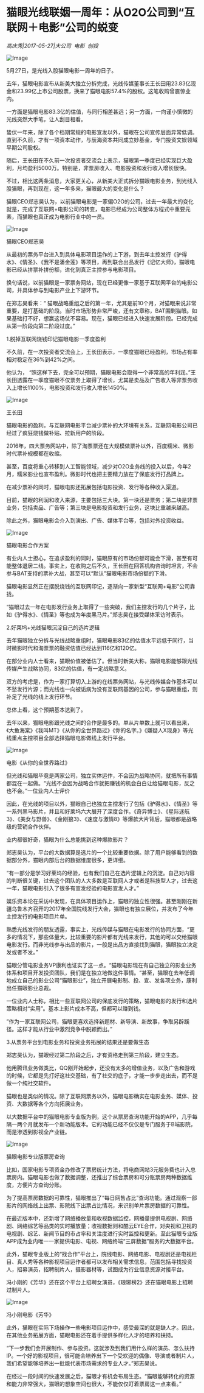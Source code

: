 # 猫眼光线联姻一周年：从O2O公司到“互联网＋电影”公司的蜕变

*高庆秀|2017-05-27|大公司 
                                                电影 
                                                创投*

![Image](http://p1.pstatp.com/large/26e90002f25239bbfb41)

5月27日，是光线入股猫眼电影一周年的日子。

去年，猫眼电影宣布从新美大独立分拆完成，光线传媒董事长王长田用23.83亿现金和23.99亿上市公司股票，换来了猫眼电影57.4%的股权。这笔收购曾震惊业内。

一方面是猫眼电影83.3亿的估值，与同行相差甚远；另一方面，一向谨小慎微的光线突然大手笔，让人刮目相看。

蛰伏一年来，除了各个档期常规的电影宣发以外，猫眼在公司宣传层面异常低调。直到不久前，才有一项资本动作，与辰海资本共同成立妙基金，专门投资文娱领域早期公司股权。

随后，王长田在不久前一次投资者交流会上表示，猫眼第一季度已经实现巨大盈利，月均盈利5000万。特别是，非票房收入、电影投资和发行收入增长很快。

不过，相比这两条消息，大家更关心，从新美大正式拆分猫眼电影业务，到光线入股猫眼，再到现在，这一年多来，猫眼最大的变化是什么？

猫眼CEO郑志昊认为，以前猫眼电影是一家偏O2O的公司，过去一年最大的变化就是，完成了互联网+电影公司的转变，电影已经成为公司整体方程式中重要元素，而猫眼也真正成为电影行业中的一员。

![Image](http://static.ylzbl.com/uploads/ueditor/php/upload/image/20170612/1497241054840329.jpeg)

猫眼CEO郑志昊

从最初的票务平台进入到具体电影项目运作的上下游，到去年主控发行《驴得水》、《情圣》、《我不是潘金莲》等项目，再到联合出品发行《记忆大师》，猫眼电影已经从拼票补拼份额，进化到真正主控参与电影项目。

换句话说，以前猫眼是一家票务网站，现在已经更像一家基于互联网平台的电影公司，并具体参与到电影产业上下游环节。

在郑志昊看来：“ 猫眼战略重组之后的第一年，尤其是前10个月，对猫眼来说非常重要，是打基础的阶段。当时市场形势非常严峻，还有文章称，BAT围剿猫眼。如果基础打不好，想赢这场仗不容易。现在，猫眼已经进入快速发展阶段。已经完成从第一阶段向第二阶段过度。”

1.脱掉互联网烧钱印记猫眼电影一季度盈利

不久前，在一次投资者交流会上，王长田表示，一季度猫眼已经盈利，市场占有率相对稳定在36%到42%之间。

他认为， “照这样下去，完全可以预期，猫眼电影会取得一个非常高的年利润。”王长田透露在一季度猫眼不仅票务上取得了增长，尤其是卖品及广告收入等非票务收入上增长1100%，电影投资和发行收入增长1450%。

![Image](http://static.ylzbl.com/uploads/ueditor/php/upload/image/20170612/1497241809176374.jpeg)

王长田

猫眼电影的盈利，与互联网电影平台减少票补的大环境有关系，互联网电影公司已经过了疯狂烧钱做补贴、拉新用户的阶段。

2016年，四大票务网站中，除了淘票票还在大规模做票补以外，百度糯米、微影时代票补规模都在收缩。

甚至，百度将重心转移到人工智能领域，减少对O2O业务线的投入以后，今年2月，糯米影业也宣布盈利。微影时代也把主要精力放在了保底发行打品牌上。

在减少票补的同时，猫眼电影还拓展包括电影投资、发行等各种收入渠道。

目前，猫眼的利润和收入来源，主要包括三大块。第一块还是票务；第二块是非票业务，包括卖品、广告等；第三块是电影投资和发行业务，这块比重越来越高。

除此之外，猫眼电影会介入到演出、广告、媒体平台等，包括对外投资收益。

![Image](http://p1.pstatp.com/large/26e600058a82718ad103)

猫眼电影合作方案

有业内人士担心，在追求盈利的同时，猫眼原有的市场份额可能会下滑，甚至有可能整体退居二线。事实上，在收购之后不久，王长田在回答机构咨询时坦言，不会参与BAT支持的票补大战，甚至可以“默认”猫眼电影市场份额的下滑。

猫眼电影显然正在摆脱烧钱的互联网印记，逐渐向一家新型“互联网+电影”公司靠拢。

“猫眼过去一年在电影发行业务上取得了一些突破，我们主控发行的几个片子，比如《驴得水》、《情圣》等也成为年度黑马片。”郑志昊在接受媒体采访时表示。

2.好莱坞+光线猫眼沉淀自己的选片逻辑

去年猫眼独立分拆与光线战略重组时，猫眼电影83亿的估值水平远低于同行，当时微影时代和淘票票的融资估值已经达到116亿和120亿。

在部分业内人士看来，猫眼价值被低估了。但当时新美大称，猫眼电影能够跟光线传媒产生战略协同，83亿的估值，有一定战略意义。

双方的考虑是，作为一家打算切入上游的在线票务网站，与光线传媒合作基本可以不愁发行片源；而光线也一向被诟病为没有互联网基因的公司，参与猫眼重组，则补足了光线的线上发行环节。

总体上看，这个预期基本达到了。

去年以来，猫眼电影跟光线之间的合作是最多的。单从片单数上就可以看出来，《大鱼海棠》《我叫MT》《从你的全世界路过》《你的名字。》《嫌疑人X现身》等光线重点主控项目全部选择猫眼电影做线上发行平台。

![Image](http://p3.pstatp.com/large/26e90002f14574f641df)

电影《从你的全世界路过》

但光线和猫眼毕竟是两家公司，独立实体运作，不会因为战略协同，就把所有事情都混在一起做。“光线不会因为战略合作就把赚钱的机会白白让给猫眼电影，反之也不会。”一位业内人士评价

因此，在光线的项目以外，猫眼自己也独立主控发行了包括《驴得水》、《情圣》等一系列黑马影片，并且和好莱坞六大展开了深度合作。《奇异博士》、《星际迷航3》、《美女与野兽》、《金刚狼3》、《速度与激情8》等爆款大片背后，猫眼都是战略级的营销合作伙伴。

业内都很好奇，猫眼为什么总能挑到这种爆款影片？

郑志昊认为，平台的大数据算是选片的一个比较重要依据。除了用户能够看到的数据部分外，猫眼内部后台的数据维度很多，更详细。

“有一部分是学习好莱坞的经验，也有我们自己在选片逻辑上的沉淀。自己对内容的判断很关键，过去这个团队的人大多数是互联网人才或者是科技型人才，过去这一年，猫眼电影引入了很多有宣发经验的电影宣发人才。”

娱乐资本论在采访中发现，在具体项目运作上，猫眼的独立性很强。甚至刚刚在新疆乌鲁木齐召开的2017年全国院线发行大会，猫眼也有独立展位，并发布了今年主控发行的电影项目片单。

熟悉光线发行的朋友透露，事实上，光线传媒与猫眼在电影发行的协同方面，“更多的情况下，那些体量大，比较重要的影片都有光线来发行，其他的可以交给猫眼电影发行。而非光线参与出品的影片，一般是出品方直接找到猫眼，猫眼独立决定发或者不发。”

猫眼分管电影业务VP康利也证实了这一点。“猫眼电影现在有自己独立的影业业务体系和项目开发投资团队，我们是在独立地做这件事情。“甚至，猫眼在去年低调地成立自己的影业公司“猫眼影业”，独立开展电影制、投、宣、发各项业务，康利出任猫眼影业总裁。

一位业内人士称，相比一些互联网公司的保底发行的策略，猫眼电影的发行和选片策略相对“实用”。基本上影片成本不高，但都可以赚到钱。

”作为一家互联网公司，猫眼更喜欢选择新题材、新导演、新故事，争取另辟蹊径。这样才能从行业中激烈竞争中脱颖而出。”

3.从票务平台到电影业务和投资业务拓展的结果还是要做生态

郑志昊认为，猫眼经过第二阶段之后，才有资格走到第三阶段，建立生态。

他用腾讯业务做类比，QQ刚开始起步，还没有太多的增值业务，以及广告和游戏的时候，它都是先打好这社交基础，有了社交的底子，才能一步步走出去，而不是做一个纯社交软件。

猫眼也是类似的情况。除了互联网票务以外，猫眼电影确实在电影业务、媒体、投资、大数据等各个方向拓展业务。

以大数据平台中的猫眼电影专业版为例，这个从票房查询功能开始的APP，几乎每隔一两个月就发布一个新功能版本。它的功能已经不仅仅是专门服务于B端影院，而是渗透到影视全产业链。

![Image](http://p3.pstatp.com/large/26e50002e9dbf34e16b3)

猫眼电影专业版票房查询

比如，国家电影专项资金办修改了票房统计方法，将电商网站3元服务费也计入总票房内。猫眼电影也做了数据调整，还推出了综合票房和可分账票房两种数据维度，方便片方查询分账。

为了提高票房数据的可靠性，猫眼推出了“每日网售占比”查询功能。通过观察一部影片的网络线上出票、影院线下出票占比情况，来识别单片票房数据的可靠性。

在最近版本中，还新增了网络播放量和收视数据监控，网播量提供电视剧、网络剧、网络综艺等品类的实时播放量；收视数据则和酷云EYE合作，对央视和卫视的电视剧、综艺、新闻节目的市占率和关注度进行实时监控和更新。至此猫眼专业版APP成为业内唯一一家提供电影、电视、网络终端“三屏数据”服务的大数据平台。

此外，猫眼专业版上的“找合作”平台上，院线电影、网络电影、电视剧还是电视栏目、真人秀等各种影视项目运作者都可以发布相关需求信息，范围包括寻找投资人，招募演员，招聘制片人，摄影器材等，试图成为行业信息资源对接平台。

冯小刚的《芳华》还在这个平台上招聘女演员，《琅琊榜2》还在猫眼电影上招聘过制片人。

![Image](http://static.ylzbl.com/uploads/ueditor/php/upload/image/20170612/1497241118183995.jpeg)

冯小刚电影《芳华》

此外，猫眼在实际下场操作一些电影项目运作中，感受最深的就是缺人才。因此，在其他业务拓展方面，猫眼电影还在着手提供多样化人才的培养和扶持。

“下一步我们会开展制作、参与投资。这就涉及到我们用什么样的演员、怎么扶持IP。一个好的影视项目，很可能会培养出下一个受欢迎的偶像、导演或者制片人，我们希望能够培养出一批能代表市场需求的专业人才。”郑志昊说。

在经过一段时间的快速发展之后，猫眼才有机会布局生态。“猫眼能够转化的资源和能力非常强大，猫眼的想象空间也很大，不能仅仅盯着票房这一点来看。”

